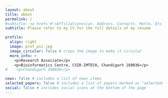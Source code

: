 ```yaml
---
layout: about
title: about
permalink: /
#subtitle: <a href='#'>Affiliations</a>. Address. Contacts. Motto. Etc.
subtitle: Please refer to my CV for the full details of my resume

profile:
  align: right
  image: prof_pic.jpg
  image_circular: false # crops the image to make it circular
  more_info: >
    <p>Research Associate</p>
    <p>Bioinformatics Centre, CSIR-IMTECH, Chandigarh 160036</p>
#    <p>Chandigarh 160036</p>

news: false # includes a list of news items
selected_papers: false # includes a list of papers marked as "selected={true}"
social: false # includes social icons at the bottom of the page
---
```

